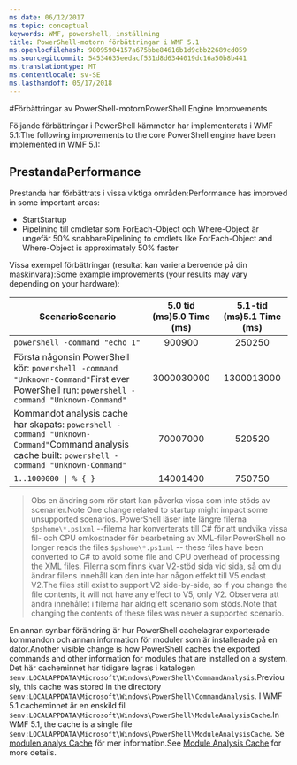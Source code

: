 ```yaml
---
ms.date: 06/12/2017
ms.topic: conceptual
keywords: WMF, powershell, inställning
title: PowerShell-motorn förbättringar i WMF 5.1
ms.openlocfilehash: 98095904157a675bbe84616b1d9cbb22689cd059
ms.sourcegitcommit: 54534635eedacf531d8d6344019dc16a50b8b441
ms.translationtype: MT
ms.contentlocale: sv-SE
ms.lasthandoff: 05/17/2018
---
```

#<a name="powershell-engine-improvements"></a><span data-ttu-id="7abd4-103">Förbättringar av PowerShell-motorn</span><span class="sxs-lookup"><span data-stu-id="7abd4-103">PowerShell Engine Improvements</span></span>

<span data-ttu-id="7abd4-104">Följande förbättringar i PowerShell kärnmotor har implementerats i WMF 5.1:</span><span class="sxs-lookup"><span data-stu-id="7abd4-104">The following improvements to the core PowerShell engine have been implemented in WMF 5.1:</span></span>


## <a name="performance"></a><span data-ttu-id="7abd4-105">Prestanda</span><span class="sxs-lookup"><span data-stu-id="7abd4-105">Performance</span></span> ##

<span data-ttu-id="7abd4-106">Prestanda har förbättrats i vissa viktiga områden:</span><span class="sxs-lookup"><span data-stu-id="7abd4-106">Performance has improved in some important areas:</span></span>

- <span data-ttu-id="7abd4-107">Start</span><span class="sxs-lookup"><span data-stu-id="7abd4-107">Startup</span></span>
- <span data-ttu-id="7abd4-108">Pipelining till cmdletar som ForEach-Object och Where-Object är ungefär 50% snabbare</span><span class="sxs-lookup"><span data-stu-id="7abd4-108">Pipelining to cmdlets like ForEach-Object and Where-Object is approximately 50% faster</span></span>

<span data-ttu-id="7abd4-109">Vissa exempel förbättringar (resultat kan variera beroende på din maskinvara):</span><span class="sxs-lookup"><span data-stu-id="7abd4-109">Some example improvements (your results may vary depending on your hardware):</span></span>

| <span data-ttu-id="7abd4-110">Scenario</span><span class="sxs-lookup"><span data-stu-id="7abd4-110">Scenario</span></span> | <span data-ttu-id="7abd4-111">5.0 tid (ms)</span><span class="sxs-lookup"><span data-stu-id="7abd4-111">5.0 Time (ms)</span></span> | <span data-ttu-id="7abd4-112">5.1-tid (ms)</span><span class="sxs-lookup"><span data-stu-id="7abd4-112">5.1 Time (ms)</span></span> |
| -------- | :---------------: | :---------------: |
| `powershell -command "echo 1"` | <span data-ttu-id="7abd4-113">900</span><span class="sxs-lookup"><span data-stu-id="7abd4-113">900</span></span> | <span data-ttu-id="7abd4-114">250</span><span class="sxs-lookup"><span data-stu-id="7abd4-114">250</span></span> |
| <span data-ttu-id="7abd4-115">Första någonsin PowerShell kör: `powershell -command "Unknown-Command"`</span><span class="sxs-lookup"><span data-stu-id="7abd4-115">First ever PowerShell run: `powershell -command "Unknown-Command"`</span></span> | <span data-ttu-id="7abd4-116">30000</span><span class="sxs-lookup"><span data-stu-id="7abd4-116">30000</span></span> | <span data-ttu-id="7abd4-117">13000</span><span class="sxs-lookup"><span data-stu-id="7abd4-117">13000</span></span> |
| <span data-ttu-id="7abd4-118">Kommandot analysis cache har skapats: `powershell -command "Unknown-Command"`</span><span class="sxs-lookup"><span data-stu-id="7abd4-118">Command analysis cache built: `powershell -command "Unknown-Command"`</span></span> | <span data-ttu-id="7abd4-119">7000</span><span class="sxs-lookup"><span data-stu-id="7abd4-119">7000</span></span> | <span data-ttu-id="7abd4-120">520</span><span class="sxs-lookup"><span data-stu-id="7abd4-120">520</span></span> |
| <code>1..1000000 &#124; % { }</code> | <span data-ttu-id="7abd4-121">1400</span><span class="sxs-lookup"><span data-stu-id="7abd4-121">1400</span></span> | <span data-ttu-id="7abd4-122">750</span><span class="sxs-lookup"><span data-stu-id="7abd4-122">750</span></span> |

> <span data-ttu-id="7abd4-123">Obs en ändring som rör start kan påverka vissa som inte stöds av scenarier.</span><span class="sxs-lookup"><span data-stu-id="7abd4-123">Note One change related to startup might impact some unsupported scenarios.</span></span>
> <span data-ttu-id="7abd4-124">PowerShell läser inte längre filerna `$pshome\*.ps1xml` --filerna har konverterats till C# för att undvika vissa fil- och CPU omkostnader för bearbetning av XML-filer.</span><span class="sxs-lookup"><span data-stu-id="7abd4-124">PowerShell no longer reads the files `$pshome\*.ps1xml` -- these files have been converted to C# to avoid some file and CPU overhead of processing the XML files.</span></span>
<span data-ttu-id="7abd4-125">Filerna som finns kvar V2-stöd sida vid sida, så om du ändrar filens innehåll kan den inte har någon effekt till V5 endast V2.</span><span class="sxs-lookup"><span data-stu-id="7abd4-125">The files still exist to support V2 side-by-side, so if you change the file contents, it will not have any effect to V5, only V2.</span></span>
<span data-ttu-id="7abd4-126">Observera att ändra innehållet i filerna har aldrig ett scenario som stöds.</span><span class="sxs-lookup"><span data-stu-id="7abd4-126">Note that changing the contents of these files was never a supported scenario.</span></span>

<span data-ttu-id="7abd4-127">En annan synbar förändring är hur PowerShell cachelagrar exporterade kommandon och annan information för moduler som är installerade på en dator.</span><span class="sxs-lookup"><span data-stu-id="7abd4-127">Another visible change is how PowerShell caches the exported commands and other information for modules that are installed on a system.</span></span>
<span data-ttu-id="7abd4-128">Det här cacheminnet har tidigare lagras i katalogen `$env:LOCALAPPDATA\Microsoft\Windows\PowerShell\CommandAnalysis`.</span><span class="sxs-lookup"><span data-stu-id="7abd4-128">Previously, this cache was stored in the directory `$env:LOCALAPPDATA\Microsoft\Windows\PowerShell\CommandAnalysis`.</span></span>
<span data-ttu-id="7abd4-129">I WMF 5.1 cacheminnet är en enskild fil `$env:LOCALAPPDATA\Microsoft\Windows\PowerShell\ModuleAnalysisCache`.</span><span class="sxs-lookup"><span data-stu-id="7abd4-129">In WMF 5.1, the cache is a single file `$env:LOCALAPPDATA\Microsoft\Windows\PowerShell\ModuleAnalysisCache`.</span></span>
<span data-ttu-id="7abd4-130">Se [modulen analys Cache](scenarios-features.md#module-analysis-cache) för mer information.</span><span class="sxs-lookup"><span data-stu-id="7abd4-130">See [Module Analysis Cache](scenarios-features.md#module-analysis-cache) for more details.</span></span>
